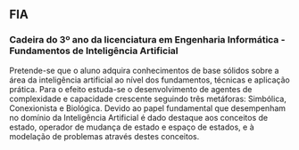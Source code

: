 ## FIA
### Cadeira do 3º ano da licenciatura em Engenharia Informática - Fundamentos de Inteligência Artificial

Pretende-se que o aluno adquira conhecimentos de base sólidos sobre a área da inteligência artificial ao nível dos fundamentos, técnicas e aplicação prática. Para o efeito estuda-se o desenvolvimento de agentes de complexidade e capacidade crescente seguindo três metáforas: Simbólica, Conexionista e Biológica. Devido ao papel fundamental que desempenham no domínio da Inteligência Artificial é dado destaque aos conceitos de estado, operador de mudança de estado e espaço de estados, e à modelação de problemas através destes conceitos.
